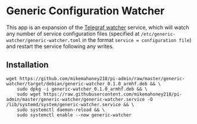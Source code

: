 # Generic Configuration Watcher

This app is an expansion of the [Telegraf watcher](../telegraf-watcher) 
service, which will watch any number of service configuration files (specified
at `/etc/generic-watcher/generic-watcher.toml` in the format 
`service = configuration file`) and restart the service following any writes.

## Installation

```
wget https://github.com/mikemahoney218/pi-admin/raw/master/generic-watcher/target/debian/generic-watcher_0.1.0_armhf.deb && \
    sudo dpkg -i generic-watcher_0.1.0_armhf.deb && \
    sudo wget https://raw.githubusercontent.com/mikemahoney218/pi-admin/master/generic-watcher/generic-watcher.service -O /lib/systemd/system/generic-watcher.service && \
    sudo systemctl daemon-reload && \
    sudo systemctl enable --now generic-watcher
```

